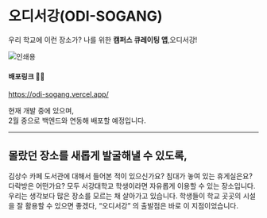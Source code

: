 # 오디서강(ODI-SOGANG)

우리 학교에 이런 장소가? 나를 위한 **캠퍼스 큐레이팅 앱**,오디서강!

![인쇄용](https://github.com/user-attachments/assets/083602bd-44d9-48ac-86ff-4bd254606ffd)


#### 배포링크 ⛓️‍💥

<https://odi-sogang.vercel.app/>

현재 개발 중에 있으며,<br/>
2월 중으로 백엔드와 연동해 배포할 예정입니다.

- - -


## 몰랐던 장소를 새롭게 발굴해낼 수 있도록, 

김상수 카페 도서관에 대해서 들어본 적이 있으신가요? 침대가 놓여 있는 휴게실은요? 다락방은 
어떤가요? 모두 서강대학교 학생이라면 자유롭게 이용할 수 있는 장소입니다. 우리는 생각보다 많은 
장소를 모르는 채 살아가고 있습니다. 학생들이 학교 곳곳의 시설을 잘 활용할 수 있으면 좋겠다,
“오디서강” 의 출발점은 바로 이 지점이었습니다. 

